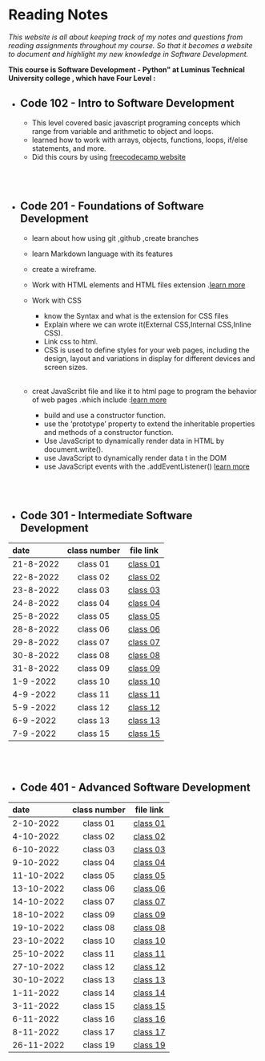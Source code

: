 # Reading Notes

_This website is all about keeping track of my notes and questions from reading assignments throughout my course. So that it becomes a website to document and highlight my new knowledge in Software Development._

**This course is Software Development - Python" at Luminus Technical University college , which have Four Level :**

* ## Code 102 - Intro to Software Development

  * This level covered basic javascript programing concepts which range from variable and arithmetic to object and loops.
  * learned how to work with arrays, objects, functions, loops, if/else statements, and more.
  * Did this cours by using [freecodecamp website](https://www.freecodecamp.org/learn/javascript-algorithms-and-data-structures/)

<br>
<br>

* ## Code 201 - Foundations of Software Development

  * learn about how using git ,github ,create branches
  * learn Markdown language with its features
  * create a wireframe.
  * Work with HTML elements and HTML files extension .[learn more](https://www.w3schools.com/html/html_intro.asp)
  * Work with CSS
    * know the Syntax and what is the extension for CSS files
    * Explain where we can wrote it(External CSS,Internal CSS,Inline CSS).
    * Link css to html.
    * CSS is used to define styles for your web pages, including the design, layout and variations in display for different devices and screen sizes.
         <br>
         <br>

  * creat JavaScribt file and like it to html page to program the behavior of web pages .which include :[learn more](https://www.w3schools.com/js/default.asp)
    * build and use a constructor function.
    * use the ‘prototype’ property to extend the inheritable properties and methods of a constructor function.
    * Use JavaScript to dynamically render data in HTML by document.write().
    * use JavaScript to dynamically render data t in the DOM
    * use JavaScript events with the .addEventListener() [learn more](https://www.w3schools.com/html/html_intro.asphttps://www.javatpoint.com/javascript-events)

<br>
<br>

* ## Code 301 - Intermediate Software Development

| date              |     class number|     file link                   |
| :---               |    :----:       |     ---                         |  
| 21-8-2022          |   class 01      |[class 01](./301level/class01/class01.md) |
| 22-8-2022          |  class 02       |[class 02](./301level/class02/class02.md) |
| 23-8-2022          |  class 03       |[class 03](./301level/class03/class03.md) |
| 24-8-2022          |  class 04       |[class 04](./301level/class04/class04.md) |
| 25-8-2022          |  class 05       |[class 05](./301level/class05/class05.md) |
| 28-8-2022          |  class 06       |[class 06](./301level/class06/class06.md) |
| 29-8-2022          |  class 07       |[class 07](./301level/class07/class07.md) |
| 30-8-2022          |  class 08       |[class 08](./301level/class08/class08.md) |
| 31-8-2022          |  class 09       |[class 09](./301level/class09/class09.md )|
| 1-9 -2022          |  class 10       |[class 10](./301level/class10/class10.md) |
| 4-9 -2022          |  class 11       |[class 11](./301level/class11/class11.md) |
| 5-9 -2022          |  class 12       |[class 12](./301level/class12/class12.md) |
| 6-9 -2022          |  class 13       |[class 13](./301level/class13/class13.md) |
| 7-9 -2022          |  class 15       |[class 15](./301level/class15/class15.md) |

<br>
<br>

* ## Code 401 - Advanced Software Development


| date               |     class number|     file link                   |
| :---               |    :----:       |     ---                         |  
| 2-10-2022          |   class 01      |[class 01](./code-401-python/class01/class01.md) |
| 4-10-2022          |  class 02       |[class 02](./code-401-python/class02/class02.md)|
| 6-10-2022          |  class 03       |[class 03](./code-401-python/class03/class03.md)|
| 9-10-2022          |  class 04       |[class 04](./code-401-python/class04/class04.md)|
| 11-10-2022         |  class 05       |[class 05](./code-401-python/class05/class05.md)|
| 13-10-2022         |  class 06       |[class 06](./code-401-python/class06/class06.md)|
| 14-10-2022         |  class 07       |[class 07](./code-401-python/class07/class07.md)|
| 18-10-2022         |  class 09       |[class 09](./code-401-python/class09/class09.md)|
| 19-10-2022         |  class 08       |[class 08](./code-401-python/class08/class08.md)|
| 23-10-2022         |  class 10       |[class 10](./code-401-python/class10/class10.md)|
| 25-10-2022         |  class 11       |[class 11](./code-401-python/class11/class11.md)|
| 27-10-2022         |  class 12       |[class 12](./code-401-python/class12/class12.md)|
| 30-10-2022         |  class 13       |[class 13](./code-401-python/class13/class13.md)|
| 1-11-2022          |  class 14       |[class 14](./code-401-python/class14/class14.md)|
| 3-11-2022          |  class 15       |[class 15](./code-401-python/class15/class15.md)|
| 6-11-2022          |  class 16       |[class 16](./code-401-python/class16/class16.md)|
| 8-11-2022          |  class 17       |[class 17](./code-401-python/class17/class17.md)|
| 26-11-2022         |  class 19       |[class 19](./code-401-python/class19/class19.md)|




<br>
<br>
